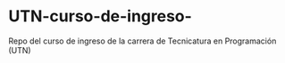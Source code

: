 # UTN-curso-de-ingreso-
Repo del curso de ingreso de la carrera de Tecnicatura en Programación (UTN)
